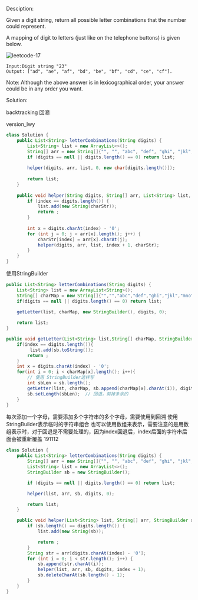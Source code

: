 Desciption:

Given a digit string, return all possible letter combinations that the number could represent.

A mapping of digit to letters (just like on the telephone buttons) is given below.

![leetcode-17](http://7xnyvm.com1.z0.glb.clouddn.com/LeetCode-17.png)

```
Input:Digit string "23"
Output: ["ad", "ae", "af", "bd", "be", "bf", "cd", "ce", "cf"].
```

Note:
Although the above answer is in lexicographical order, your answer could be in any order you want.

Solution:

backtracking 回溯


version_lwy
```java 
class Solution {
    public List<String> letterCombinations(String digits) {
        List<String> list = new ArrayList<>();
        String[] arr = new String[]{"", "", "abc", "def", "ghi", "jkl", "mno", "pqrs", "tuv", "wxyz"};
        if (digits == null || digits.length() == 0) return list;
        
        helper(digits, arr, list, 0, new char[digits.length()]);
        
        return list;
    }
    
    public void helper(String digits, String[] arr, List<String> list, int index, char[] charStr) {
        if (index == digits.length()) {
            list.add(new String(charStr));
            return ;
        }
        
        int x = digits.charAt(index) - '0';
        for (int j = 0; j < arr[x].length(); j++) {
            charStr[index] = arr[x].charAt(j);
            helper(digits, arr, list, index + 1, charStr);
        }
    }
}
```

使用StringBuilder
```java
public List<String> letterCombinations(String digits) {
    List<String> list = new ArrayList<String>();
    String[] charMap = new String[]{"","","abc","def","ghi","jkl","mno","pqrs","tuv","wxyz"};
    if(digits == null || digits.length() == 0) return list;

    getLetter(list, charMap, new StringBuilder(), digits, 0);
    
    return list;
}

public void getLetter(List<String> list,String[] charMap, StringBuilder sb, String digits, int index){  
    if(index == digits.length()){
         list.add(sb.toString());
        return ;    
    }
    int x = digits.charAt(index) - '0';
    for(int i = 0; i < charMap[x].length(); i++){
        // 使用 StringBuilder这样写
        int sbLen = sb.length();
        getLetter(list, charMap, sb.append(charMap[x].charAt(i)), digits, index+1);
        sb.setLength(sbLen);  // 回退，剪掉多余的
    }
}
```

每次添加一个字母，需要添加多个字符串的多个字母，需要使用到回溯
使用StringBuilder表示临时的字符串组合
也可以使用数组来表示，需要注意的是用数组表示时，对于回退是不需要处理的，因为index回退后，index后面的字符串后面会被重新覆盖
191112
```java
class Solution {
    public List<String> letterCombinations(String digits) {
        String[] arr = new String[]{"", "", "abc", "def", "ghi", "jkl", "mno", "pqrs", "tuv", "wxyz"};
        List<String> list = new ArrayList<>();
        StringBuilder sb = new StringBuilder();

        if (digits == null || digits.length() == 0) return list;

        helper(list, arr, sb, digits, 0);

        return list;
    }

    public void helper(List<String> list, String[] arr, StringBuilder sb, String digits, int index) {
        if (sb.length() == digits.length()) {
            list.add(new String(sb));

            return ;
        }
        String str = arr[digits.charAt(index) - '0'];
        for (int i = 0; i < str.length(); i++) {
            sb.append(str.charAt(i));
            helper(list, arr, sb, digits, index + 1);
            sb.deleteCharAt(sb.length() - 1);
        }
    }
}
```